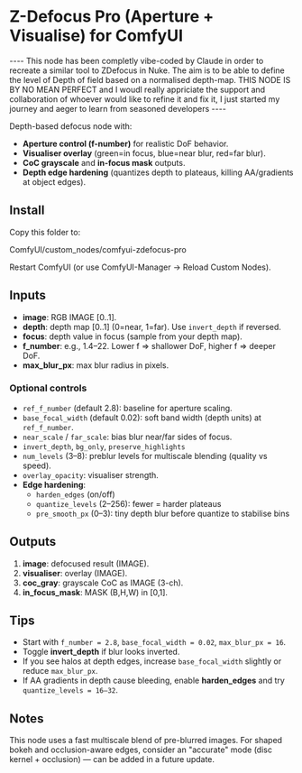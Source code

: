 # Z-Defocus Pro (Aperture + Visualise) for ComfyUI

---- This node has been completly vibe-coded by Claude in order to recreate a similar tool 
     to ZDefocus in Nuke. The aim is to be able to define the level of Depth of field based on 
     a normalised depth-map. THIS NODE IS BY NO MEAN PERFECT and I woudl really appriciate the 
     support and collaboration of whoever would like to refine it and fix it, I just started my
     journey and aeger to learn from seasoned developers ----

Depth-based defocus node with:
- **Aperture control (f-number)** for realistic DoF behavior.
- **Visualiser overlay** (green=in focus, blue=near blur, red=far blur).
- **CoC grayscale** and **in-focus mask** outputs.
- **Depth edge hardening** (quantizes depth to plateaus, killing AA/gradients at object edges).

## Install

Copy this folder to:

ComfyUI/custom_nodes/comfyui-zdefocus-pro

Restart ComfyUI (or use ComfyUI-Manager → Reload Custom Nodes).

## Inputs

- **image**: RGB IMAGE [0..1].
- **depth**: depth map [0..1] (0=near, 1=far). Use `invert_depth` if reversed.
- **focus**: depth value in focus (sample from your depth map).
- **f_number**: e.g., 1.4–22. Lower f ⇒ shallower DoF, higher f ⇒ deeper DoF.
- **max_blur_px**: max blur radius in pixels.

### Optional controls
- `ref_f_number` (default 2.8): baseline for aperture scaling.
- `base_focal_width` (default 0.02): soft band width (depth units) at `ref_f_number`.
- `near_scale` / `far_scale`: bias blur near/far sides of focus.
- `invert_depth`, `bg_only`, `preserve_highlights`
- `num_levels` (3–8): preblur levels for multiscale blending (quality vs speed).
- `overlay_opacity`: visualiser strength.
- **Edge hardening**:
  - `harden_edges` (on/off)
  - `quantize_levels` (2–256): fewer = harder plateaus
  - `pre_smooth_px` (0–3): tiny depth blur before quantize to stabilise bins

## Outputs

1. **image**: defocused result (IMAGE).
2. **visualiser**: overlay (IMAGE).
3. **coc_gray**: grayscale CoC as IMAGE (3-ch).
4. **in_focus_mask**: MASK (B,H,W) in [0,1].

## Tips

- Start with `f_number = 2.8`, `base_focal_width = 0.02`, `max_blur_px = 16`.
- Toggle **invert_depth** if blur looks inverted.
- If you see halos at depth edges, increase `base_focal_width` slightly or reduce `max_blur_px`.
- If AA gradients in depth cause bleeding, enable **harden_edges** and try `quantize_levels = 16–32`.

## Notes

This node uses a fast multiscale blend of pre-blurred images.
For shaped bokeh and occlusion-aware edges, consider an "accurate" mode (disc kernel + occlusion)
— can be added in a future update.
